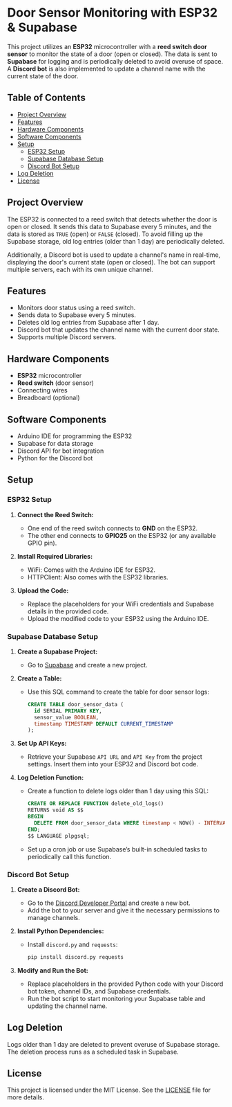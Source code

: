 # Door Sensor Monitoring with ESP32 & Supabase

This project utilizes an **ESP32** microcontroller with a **reed switch door sensor** to monitor the state of a door (open or closed). The data is sent to **Supabase** for logging and is periodically deleted to avoid overuse of space. A **Discord bot** is also implemented to update a channel name with the current state of the door.

## Table of Contents
- [Project Overview](#project-overview)
- [Features](#features)
- [Hardware Components](#hardware-components)
- [Software Components](#software-components)
- [Setup](#setup)
  - [ESP32 Setup](#esp32-setup)
  - [Supabase Database Setup](#supabase-database-setup)
  - [Discord Bot Setup](#discord-bot-setup)
- [Log Deletion](#log-deletion)
- [License](#license)

## Project Overview
The ESP32 is connected to a reed switch that detects whether the door is open or closed. It sends this data to Supabase every 5 minutes, and the data is stored as `TRUE` (open) or `FALSE` (closed). To avoid filling up the Supabase storage, old log entries (older than 1 day) are periodically deleted.

Additionally, a Discord bot is used to update a channel's name in real-time, displaying the door's current state (open or closed). The bot can support multiple servers, each with its own unique channel.

## Features
- Monitors door status using a reed switch.
- Sends data to Supabase every 5 minutes.
- Deletes old log entries from Supabase after 1 day.
- Discord bot that updates the channel name with the current door state.
- Supports multiple Discord servers.

## Hardware Components
- **ESP32** microcontroller
- **Reed switch** (door sensor)
- Connecting wires
- Breadboard (optional)

## Software Components
- Arduino IDE for programming the ESP32
- Supabase for data storage
- Discord API for bot integration
- Python for the Discord bot

## Setup

### ESP32 Setup
1. **Connect the Reed Switch:**
   - One end of the reed switch connects to **GND** on the ESP32.
   - The other end connects to **GPIO25** on the ESP32 (or any available GPIO pin).

2. **Install Required Libraries:**
   - WiFi: Comes with the Arduino IDE for ESP32.
   - HTTPClient: Also comes with the ESP32 libraries.
   
3. **Upload the Code:**
   - Replace the placeholders for your WiFi credentials and Supabase details in the provided code.
   - Upload the modified code to your ESP32 using the Arduino IDE.

### Supabase Database Setup
1. **Create a Supabase Project:**
   - Go to [Supabase](https://supabase.com/) and create a new project.

2. **Create a Table:**
   - Use this SQL command to create the table for door sensor logs:
     ```sql
     CREATE TABLE door_sensor_data (
       id SERIAL PRIMARY KEY,
       sensor_value BOOLEAN,
       timestamp TIMESTAMP DEFAULT CURRENT_TIMESTAMP
     );
     ```
   
3. **Set Up API Keys:**
   - Retrieve your Supabase `API URL` and `API Key` from the project settings. Insert them into your ESP32 and Discord bot code.

4. **Log Deletion Function:**
   - Create a function to delete logs older than 1 day using this SQL:
     ```sql
     CREATE OR REPLACE FUNCTION delete_old_logs()
     RETURNS void AS $$
     BEGIN
       DELETE FROM door_sensor_data WHERE timestamp < NOW() - INTERVAL '1 day';
     END;
     $$ LANGUAGE plpgsql;
     ```
   - Set up a cron job or use Supabase’s built-in scheduled tasks to periodically call this function.

### Discord Bot Setup
1. **Create a Discord Bot:**
   - Go to the [Discord Developer Portal](https://discord.com/developers/applications) and create a new bot.
   - Add the bot to your server and give it the necessary permissions to manage channels.

2. **Install Python Dependencies:**
   - Install `discord.py` and `requests`:
     ```bash
     pip install discord.py requests
     ```

3. **Modify and Run the Bot:**
   - Replace placeholders in the provided Python code with your Discord bot token, channel IDs, and Supabase credentials.
   - Run the bot script to start monitoring your Supabase table and updating the channel name.

## Log Deletion
Logs older than 1 day are deleted to prevent overuse of Supabase storage. The deletion process runs as a scheduled task in Supabase.

## License
This project is licensed under the MIT License. See the [LICENSE](LICENSE) file for more details.
